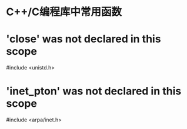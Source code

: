 # C++/C编程库中常用函数

# 'close' was not declared in this scope
#include <unistd.h>

# 'inet_pton' was not declared in this scope
#include <arpa/inet.h>




